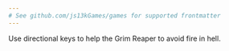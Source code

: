 ```yaml
---
# See github.com/js13kGames/games for supported frontmatter
---
```

Use directional keys to help the Grim Reaper to avoid fire in hell.